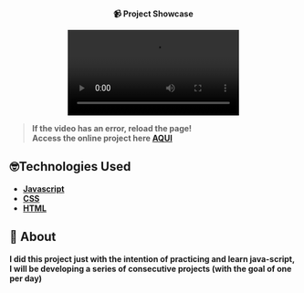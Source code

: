 <strong><div align="center">
 📹 Project Showcase

  <video src="https://github.com/LuckxSz/Multi-Step-Form-8/assets/135531180/e8e06f21-5cd8-4100-a065-14df34a910cb">
</div>






> **If the video has an error, reload the page!**<br>
> Access the online project here  **[AQUI](https://luckxsz.github.io/Multi-Step-Form-8/)**


## 🤓Technologies Used

-   [Javascript](https://developer.mozilla.org/en-US/docs/Web/JavaScript)
-   [CSS](https://developer.mozilla.org/en-US/docs/Web/CSS)
-   [HTML](https://developer.mozilla.org/en-US/docs/Web/HTML)

## 📝 About

I did this project just with the intention of practicing and learn java-script, I will be developing a series of consecutive projects (with the goal of one per day)
<strong/>
